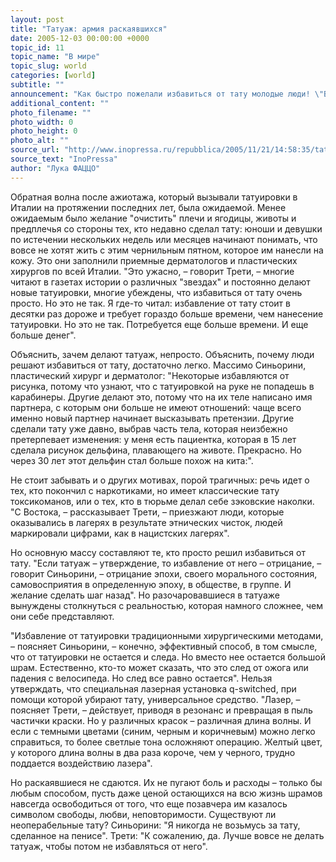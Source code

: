```yaml
---
layout: post
title: "Татуаж: армия раскаявшихся"
date: 2005-12-03 00:00:00 +0000
topic_id: 11
topic_name: "В мире"
topic_slug: world
categories: [world]
subtitle: ""
announcement: "Как быстро пожелали избавиться от тату молодые люди! \"Всегда были люди, которые хотели бы избавиться от татуировок, – рассказывает Маттео Трети, пластический хирург из Милана, – но что поражает в настоящее время, так это быстрота, с которой они меняют мнение и пытаются все вернуть назад. Они приходят ко мне толпами и спрашивают меня, как о самой простой вещи в мире: вы это уберете? К сожалению, вернуться назад не так-то просто. Более того, я должен сказать правду: в некоторых случаях и на нынешнем этапе развития технологии это практически невозможно\"."
additional_content: ""
photo_filename: ""
photo_width: 0
photo_height: 0
photo_alt: ""
source_url: "http://www.inopressa.ru/repubblica/2005/11/21/14:58:35/tatoo"
source_text: "InoPressa"
author: "Лука ФАЦЦО"
---
```

Обратная волна после ажиотажа, который вызывали татуировки в Италии на протяжении последних лет, была ожидаемой. Менее ожидаемым было желание "очистить" плечи и ягодицы, животы и предплечья со стороны тех, кто недавно сделал тату: юноши и девушки по истечении нескольких недель или месяцев начинают понимать, что вовсе не хотят жить с этим чернильным пятном, которое им нанесли на кожу. Это они заполнили приемные дерматологов и пластических хирургов по всей Италии. "Это ужасно, – говорит Трети, – многие читают в газетах истории о различных "звездах" и постоянно делают новые татуировки, многие убеждены, что избавиться от тату очень просто. Но это не так. Я где-то читал: избавление от тату стоит в десятки раз дороже и требует гораздо больше времени, чем нанесение татуировки. Но это не так. Потребуется еще больше времени. И еще больше денег".

Объяснить, зачем делают татуаж, непросто. Объяснить, почему люди решают избавиться от тату, достаточно легко. Массимо Синьорини, пластический хирург и дерматолог: "Некоторые избавляются от рисунка, потому что узнают, что с татуировкой на руке не попадешь в карабинеры. Другие делают это, потому что на их теле написано имя партнера, с которым они больше не имеют отношений: чаще всего именно новый партнер начинает высказывать претензии. Другие сделали тату уже давно, выбрав часть тела, которая неизбежно претерпевает изменения: у меня есть пациентка, которая в 15 лет сделала рисунок дельфина, плавающего на животе. Прекрасно. Но через 30 лет этот дельфин стал больше похож на кита:".

Не стоит забывать и о других мотивах, порой трагичных: речь идет о тех, кто покончил с наркотиками, но имеет классические тату токсикоманов, или о тех, кто в тюрьме делал себе зэковские наколки. "С Востока, – рассказывает Трети, – приезжают люди, которые оказывались в лагерях в результате этнических чисток, людей маркировали цифрами, как в нацистских лагерях".

Но основную массу составляют те, кто просто решил избавиться от тату. "Если татуаж – утверждение, то избавление от него – отрицание, – говорит Синьорини, – отрицание эпохи, своего морального состояния, самовосприятия в определенную эпоху, в обществе, в группе. И желание сделать шаг назад". Но разочаровавшиеся в татуаже вынуждены столкнуться с реальностью, которая намного сложнее, чем они себе представляют.

"Избавление от татуировки традиционными хирургическими методами, – поясняет Синьорини, – конечно, эффективный способ, в том смысле, что от татуировки не остается и следа. Но вместо нее остается большой шрам. Естественно, кто-то может сказать, что это след от ожога или падения с велосипеда. Но след все равно остается". Нельзя утверждать, что специальная лазерная установка q-switched, при помощи которой убирают тату, универсальное средство. "Лазер, – поясняет Трети, – действует, приводя в резонанс и превращая в пыль частички краски. Но у различных красок – различная длина волны. И если с темными цветами (синим, черным и коричневым) можно легко справиться, то более светлые тона осложняют операцию. Желтый цвет, у которого длина волны в два раза короче, чем у черного, трудно поддается воздействию лазера".

Но раскаявшиеся не сдаются. Их не пугают боль и расходы – только бы любым способом, пусть даже ценой остающихся на всю жизнь шрамов навсегда освободиться от того, что еще позавчера им казалось символом свободы, любви, неповторимости. Существуют ли неоперабельные тату? Синьорини: "Я никогда не возьмусь за тату, сделанное на пенисе". Трети: "К сожалению, да. Лучше вовсе не делать татуаж, чтобы потом не избавляться от него".
